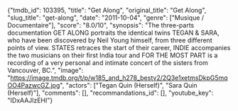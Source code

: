 {"tmdb_id": 103395, "title": "Get Along", "original_title": "Get Along", "slug_title": "get-along", "date": "2011-10-04", "genre": ["Musique / Documentaire"], "score": "8.0/10", "synopsis": "The three-parts documentation GET ALONG portraits the identical twins TEGAN &amp; SARA, who have been discovered by Neil Young himself, from three different points of view. STATES retraces the start of their career, INDIE accompanies the two musicians on their first India tour and FOR THE MOST PART is a recording of a very personal and intimate concert of the sisters from Vancouver, BC.", "image": "https://image.tmdb.org/t/p/w185_and_h278_bestv2/2Q3e1xetmsDkpG5mqOO4PazwcGZ.jpg", "actors": ["Tegan Quin (Herself)", "Sara Quin (Herself)"], "comments": [], "recommandations_id": [], "youtube_key": "IDxAAJlzEHI"}